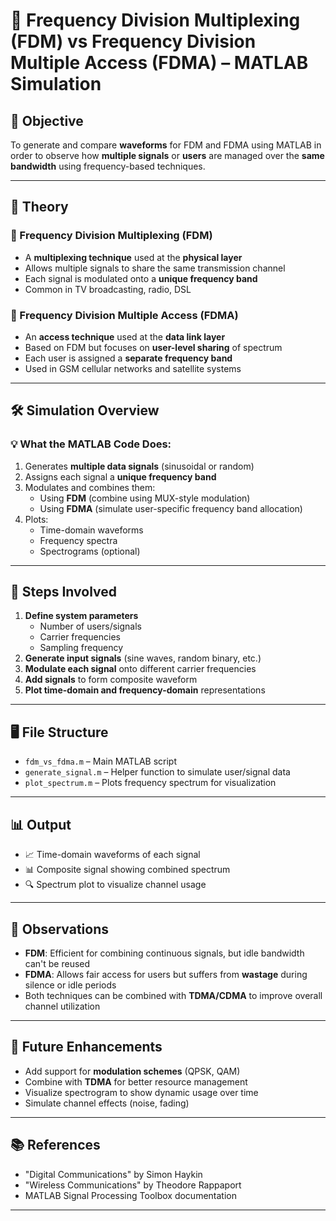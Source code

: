 # 📶 Frequency Division Multiplexing (FDM) vs Frequency Division Multiple Access (FDMA) – MATLAB Simulation

## 🎯 Objective

To generate and compare **waveforms** for FDM and FDMA using MATLAB in order to observe how **multiple signals** or **users** are managed over the **same bandwidth** using frequency-based techniques.

---

## 📖 Theory

### 🔹 Frequency Division Multiplexing (FDM)

- A **multiplexing technique** used at the **physical layer**
- Allows multiple signals to share the same transmission channel
- Each signal is modulated onto a **unique frequency band**
- Common in TV broadcasting, radio, DSL

### 🔹 Frequency Division Multiple Access (FDMA)

- An **access technique** used at the **data link layer**
- Based on FDM but focuses on **user-level sharing** of spectrum
- Each user is assigned a **separate frequency band**
- Used in GSM cellular networks and satellite systems

---

## 🛠 Simulation Overview

### 💡 What the MATLAB Code Does:
1. Generates **multiple data signals** (sinusoidal or random)
2. Assigns each signal a **unique frequency band**
3. Modulates and combines them:
   - Using **FDM** (combine using MUX-style modulation)
   - Using **FDMA** (simulate user-specific frequency band allocation)
4. Plots:
   - Time-domain waveforms
   - Frequency spectra
   - Spectrograms (optional)

---

## 🧪 Steps Involved

1. **Define system parameters**
   - Number of users/signals
   - Carrier frequencies
   - Sampling frequency
2. **Generate input signals** (sine waves, random binary, etc.)
3. **Modulate each signal** onto different carrier frequencies
4. **Add signals** to form composite waveform
5. **Plot time-domain and frequency-domain** representations

---

## 🖥 File Structure

- `fdm_vs_fdma.m` – Main MATLAB script
- `generate_signal.m` – Helper function to simulate user/signal data
- `plot_spectrum.m` – Plots frequency spectrum for visualization

---

## 📊 Output

- 📈 Time-domain waveforms of each signal
- 📊 Composite signal showing combined spectrum
- 🔍 Spectrum plot to visualize channel usage

---

## 🧠 Observations

- **FDM**: Efficient for combining continuous signals, but idle bandwidth can't be reused
- **FDMA**: Allows fair access for users but suffers from **wastage** during silence or idle periods
- Both techniques can be combined with **TDMA/CDMA** to improve overall channel utilization

---

## 🌱 Future Enhancements

- Add support for **modulation schemes** (QPSK, QAM)
- Combine with **TDMA** for better resource management
- Visualize spectrogram to show dynamic usage over time
- Simulate channel effects (noise, fading)

---

## 📚 References

- "Digital Communications" by Simon Haykin
- "Wireless Communications" by Theodore Rappaport
- MATLAB Signal Processing Toolbox documentation

---

